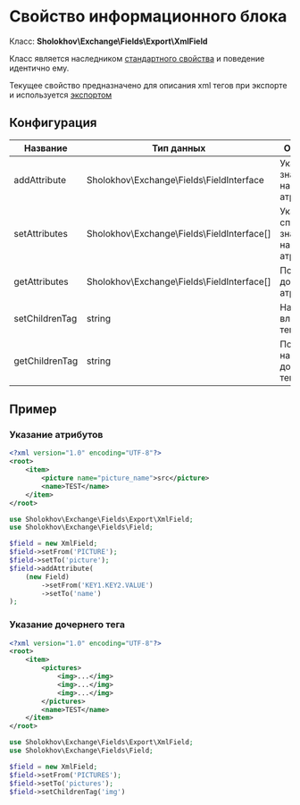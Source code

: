 # Свойство информационного блока

Класс: **Sholokhov\Exchange\Fields\Export\XmlField**

Класс является наследником [стандартного свойства](/2.1.x/guide/map/) и поведение идентично ему.

Текущее свойство предназначено для описания xml тегов при экспорте
и используется [экспортом](/2.1.x/export/xml)

## Конфигурация

| Название       | Тип данных                                 | Описание                                      |
|----------------|--------------------------------------------|-----------------------------------------------|
| addAttribute   | Sholokhov\Exchange\Fields\FieldInterface   | Указание значения и названия атрибута         |
| setAttributes  | Sholokhov\Exchange\Fields\FieldInterface[] | Указание списка значений и названий атрибутов |
| getAttributes  | Sholokhov\Exchange\Fields\FieldInterface[] | Получение доступных атрибутов                 |
| setChildrenTag | string                                     | Название вложенного тега                      |При указании названия дочернего тега - это означает, что текущий тег является множественным, и хранит массив значений|
| getChildrenTag | string                                     | Получение названия дочернего тега             |

## Пример

### Указание атрибутов
```xml
<?xml version="1.0" encoding="UTF-8"?>
<root>
    <item>
        <picture name="picture_name">src</picture>
        <name>TEST</name>
    </item>
</root>
```
```php
use Sholokhov\Exchange\Fields\Export\XmlField;
use Sholokhov\Exchange\Fields\Field;

$field = new XmlField;
$field->setFrom('PICTURE');
$field->setTo('picture');
$field->addAttribute(
    (new Field)
        ->setFrom('KEY1.KEY2.VALUE')
        ->setTo('name')
);
```

### Указание дочернего тега
```xml
<?xml version="1.0" encoding="UTF-8"?>
<root>
    <item>
        <pictures>
            <img>...</img>
            <img>...</img>
            <img>...</img>
        </pictures>
        <name>TEST</name>
    </item>
</root>
```

```php
use Sholokhov\Exchange\Fields\Export\XmlField;
use Sholokhov\Exchange\Fields\Field;

$field = new XmlField;
$field->setFrom('PICTURES');
$field->setTo('pictures');
$field->setChildrenTag('img')
```